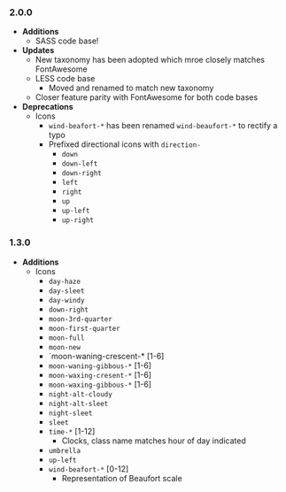 ### 2.0.0
* **Additions**
  * SASS code base!
* **Updates**
  * New taxonomy has been adopted which mroe closely matches FontAwesome
  * LESS code base
    * Moved and renamed to match new taxonomy
  * Closer feature parity with FontAwesome for both code bases
* **Deprecations**
  * Icons
    * `wind-beafort-*` has been renamed `wind-beaufort-*` to rectify a typo
    * Prefixed directional icons with `direction-`
      * `down`
      * `down-left`
      * `down-right`
      * `left`
      * `right`
      * `up`
      * `up-left`
      * `up-right`

### 1.3.0
* **Additions**
  * Icons
    * `day-haze`
    * `day-sleet`
    * `day-windy`
    * `down-right`
    * `moon-3rd-quarter`
    * `moon-first-quarter`
    * `moon-full`
    * `moon-new`
    * `moon-waning-crescent-* [1-6]
    * `moon-waning-gibbous-*` [1-6]
    * `moon-waxing-cresent-*` [1-6]
    * `moon-waxing-gibbous-*` [1-6]
    * `night-alt-cloudy`
    * `night-alt-sleet`
    * `night-sleet`
    * `sleet`
    * `time-*` [1-12]
      * Clocks, class name matches hour of day indicated
    * `umbrella`
    * `up-left`
    * `wind-beafort-*` [0-12]
      * Representation of Beaufort scale
